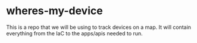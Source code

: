 # wheres-my-device
This is a repo that we will be using to track devices on a map. It will contain everything from the IaC to the apps/apis needed to run.
